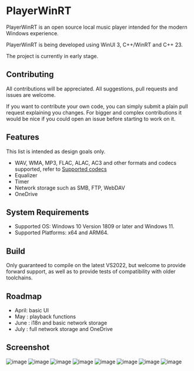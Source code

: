 # PlayerWinRT

PlayerWinRT is an open source local music player intended for the modern Windows experience.

PlayerWinRT is being developed using WinUI 3, C++/WinRT and C++ 23.

The project is currently in early stage.

## Contributing

All contributions will be appreciated. All suggestions, pull requests and issues are welcome.

If you want to contribute your own code, you can simply submit a plain pull request explaining you changes.
For bigger and complex contributions it would be nice if you could open an issue before starting to work on it.

## Features

This list is intended as design goals only.

- WAV, WMA, MP3, FLAC, ALAC, AC3 and other formats and codecs supported, refer to [Supported codecs](https://learn.microsoft.com/zh-cn/windows/uwp/audio-video-camera/supported-codecs)
- Equalizer
- Timer
- Network storage such as SMB, FTP, WebDAV
- OneDrive

## System Requirements

- Supported OS: Windows 10 Version 1809 or later and Windows 11.
- Supported Platforms: x64 and ARM64.

## Build

Only guaranteed to compile on the latest VS2022, but welcome to provide forward support, as well as to provide tests of compatibility with older toolchains.

## Roadmap

- April: basic UI
- May  :  playback functions
- June   : i18n and basic network storage
- July : full network storage and OneDrive

## Screenshot

![image](https://github.com/YexuanXiao/PlayerWinRT/assets/20025591/b6eadd18-7a32-462d-8543-95bf26b282ab)
![image](https://github.com/YexuanXiao/PlayerWinRT/assets/20025591/dfda3582-fdcb-4b65-b4df-56a02327ba8b)
![image](https://github.com/YexuanXiao/PlayerWinRT/assets/20025591/f07aed58-6d8e-464a-85d2-f4fc16cc7884)
![image](https://github.com/YexuanXiao/PlayerWinRT/assets/20025591/f02a86ba-afc3-4b64-8b49-da281f2a67c6)
![image](https://github.com/YexuanXiao/PlayerWinRT/assets/20025591/dd624693-4bc8-4bc2-81ac-33fe2b91f3d4)
![image](https://github.com/YexuanXiao/PlayerWinRT/assets/20025591/63f4d109-0645-4268-a76d-dd082b2f560d)
![image](https://github.com/YexuanXiao/PlayerWinRT/assets/20025591/2d46d20e-c36a-4cff-9204-a9dfb462259e)
![image](https://github.com/YexuanXiao/PlayerWinRT/assets/20025591/7ca063a2-c90b-4dde-98cb-7976cf3f2b47)
